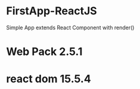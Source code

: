 # FirstApp-ReactJS

Simple App extends React Component with render()

# Web Pack 2.5.1
# react dom 15.5.4
